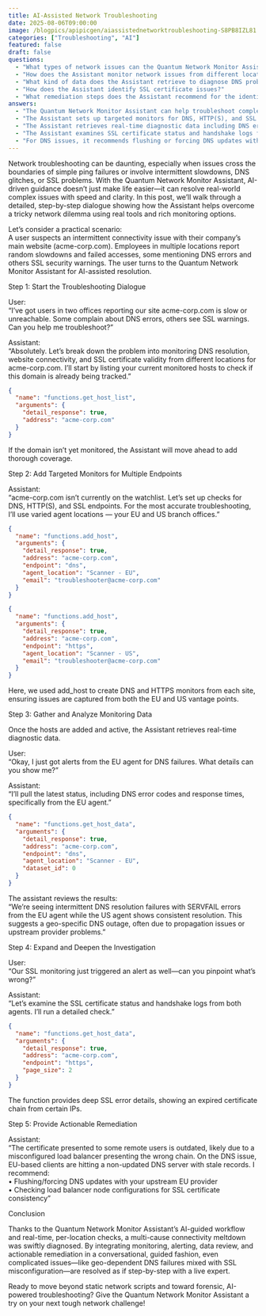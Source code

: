 ```yaml
---
title: AI-Assisted Network Troubleshooting
date: 2025-08-06T09:00:00
image: /blogpics/apipicgen/aiassistednetworktroubleshooting-S8PB8IZL81.jpg
categories: ["Troubleshooting", "AI"]
featured: false
draft: false
questions:
  - "What types of network issues can the Quantum Network Monitor Assistant help troubleshoot?"
  - "How does the Assistant monitor network issues from different locations?"
  - "What kind of data does the Assistant retrieve to diagnose DNS problems?"
  - "How does the Assistant identify SSL certificate issues?"
  - "What remediation steps does the Assistant recommend for the identified issues?"
answers:
  - "The Quantum Network Monitor Assistant can help troubleshoot complex network issues including intermittent slowdowns, DNS errors, SSL certificate problems, and connectivity failures across multiple locations."
  - "The Assistant sets up targeted monitors for DNS, HTTP(S), and SSL endpoints using agents located in different geographic locations, such as EU and US branch offices, to capture location-specific issues."
  - "The Assistant retrieves real-time diagnostic data including DNS error codes like SERVFAIL, response times, and status reports from specific agent locations to identify issues such as geo-specific DNS outages."
  - "The Assistant examines SSL certificate status and handshake logs from multiple agents, providing detailed error information such as expired certificate chains or misconfigurations affecting certain IPs."
  - "For DNS issues, it recommends flushing or forcing DNS updates with the upstream provider in the affected region. For SSL problems, it suggests checking load balancer node configurations to ensure consistent and up-to-date SSL certificates."
---
```

Network troubleshooting can be daunting, especially when issues cross the boundaries of simple ping failures or involve intermittent slowdowns, DNS glitches, or SSL problems. With the Quantum Network Monitor Assistant, AI-driven guidance doesn’t just make life easier—it can resolve real-world complex issues with speed and clarity. In this post, we’ll walk through a detailed, step-by-step dialogue showing how the Assistant helps overcome a tricky network dilemma using real tools and rich monitoring options.

Let’s consider a practical scenario:  
A user suspects an intermittent connectivity issue with their company’s main website (acme-corp.com). Employees in multiple locations report random slowdowns and failed accesses, some mentioning DNS errors and others SSL security warnings. The user turns to the Quantum Network Monitor Assistant for AI-assisted resolution.

Step 1: Start the Troubleshooting Dialogue

User:  
“I’ve got users in two offices reporting our site acme-corp.com is slow or unreachable. Some complain about DNS errors, others see SSL warnings. Can you help me troubleshoot?”

Assistant:  
“Absolutely. Let’s break down the problem into monitoring DNS resolution, website connectivity, and SSL certificate validity from different locations for acme-corp.com. I’ll start by listing your current monitored hosts to check if this domain is already being tracked.”

```json
{
  "name": "functions.get_host_list",
  "arguments": {
    "detail_response": true,
    "address": "acme-corp.com"
  }
}
```

If the domain isn’t yet monitored, the Assistant will move ahead to add thorough coverage.

Step 2: Add Targeted Monitors for Multiple Endpoints

Assistant:  
“acme-corp.com isn’t currently on the watchlist. Let’s set up checks for DNS, HTTP(S), and SSL endpoints. For the most accurate troubleshooting, I’ll use varied agent locations — your EU and US branch offices.”

```json
{
  "name": "functions.add_host",
  "arguments": {
    "detail_response": true,
    "address": "acme-corp.com",
    "endpoint": "dns",
    "agent_location": "Scanner - EU",
    "email": "troubleshooter@acme-corp.com"
  }
}
```

```json
{
  "name": "functions.add_host",
  "arguments": {
    "detail_response": true,
    "address": "acme-corp.com",
    "endpoint": "https",
    "agent_location": "Scanner - US",
    "email": "troubleshooter@acme-corp.com"
  }
}
```

Here, we used add_host to create DNS and HTTPS monitors from each site, ensuring issues are captured from both the EU and US vantage points.

Step 3: Gather and Analyze Monitoring Data

Once the hosts are added and active, the Assistant retrieves real-time diagnostic data.

User:  
“Okay, I just got alerts from the EU agent for DNS failures. What details can you show me?”

Assistant:  
“I’ll pull the latest status, including DNS error codes and response times, specifically from the EU agent.”

```json
{
  "name": "functions.get_host_data",
  "arguments": {
    "detail_response": true,
    "address": "acme-corp.com",
    "endpoint": "dns",
    "agent_location": "Scanner - EU",
    "dataset_id": 0
  }
}
```

The assistant reviews the results:  
“We’re seeing intermittent DNS resolution failures with SERVFAIL errors from the EU agent while the US agent shows consistent resolution. This suggests a geo-specific DNS outage, often due to propagation issues or upstream provider problems.”

Step 4: Expand and Deepen the Investigation

User:  
“Our SSL monitoring just triggered an alert as well—can you pinpoint what’s wrong?”

Assistant:  
“Let’s examine the SSL certificate status and handshake logs from both agents. I’ll run a detailed check.”

```json
{
  "name": "functions.get_host_data",
  "arguments": {
    "detail_response": true,
    "address": "acme-corp.com",
    "endpoint": "https",
    "page_size": 2
  }
}
```

The function provides deep SSL error details, showing an expired certificate chain from certain IPs.

Step 5: Provide Actionable Remediation

Assistant:  
“The certificate presented to some remote users is outdated, likely due to a misconfigured load balancer presenting the wrong chain. On the DNS issue, EU-based clients are hitting a non-updated DNS server with stale records. I recommend:  
• Flushing/forcing DNS updates with your upstream EU provider  
• Checking load balancer node configurations for SSL certificate consistency”

Conclusion

Thanks to the Quantum Network Monitor Assistant’s AI-guided workflow and real-time, per-location checks, a multi-cause connectivity meltdown was swiftly diagnosed. By integrating monitoring, alerting, data review, and actionable remediation in a conversational, guided fashion, even complicated issues—like geo-dependent DNS failures mixed with SSL misconfiguration—are resolved as if step-by-step with a live expert.

Ready to move beyond static network scripts and toward forensic, AI-powered troubleshooting? Give the Quantum Network Monitor Assistant a try on your next tough network challenge!
